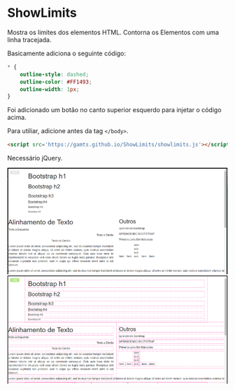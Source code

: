 # ShowLimits
Mostra os limites dos elementos HTML. Contorna os Elementos com uma linha tracejada.

Basicamente adiciona o seguinte código:
```css
* {
    outline-style: dashed;
    outline-color: #FF1493;
    outline-width: 1px;
}
``` 
Foi adicionado um botão no canto superior esquerdo para injetar o código acima.

Para utiliar, adicione antes da tag `</body>`.
```html
<script src='https://gamts.github.io/ShowLimits/showlimits.js'></script>
```
Necessário jQuery.

![sem contornos](imagem1.PNG)
![com contornos](imagem2.PNG)
